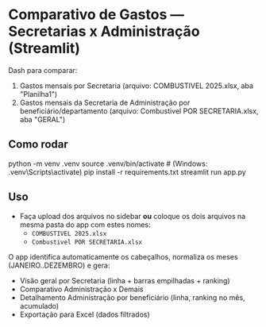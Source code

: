 # Comparativo de Gastos — Secretarias x Administração (Streamlit)

Dash para comparar:
1) Gastos mensais por Secretaria (arquivo: COMBUSTIVEL 2025.xlsx, aba "Planilha1")
2) Gastos mensais da Secretaria de Administração por beneficiário/departamento (arquivo: Combustivel POR SECRETARIA.xlsx, aba "GERAL")

## Como rodar
python -m venv .venv
source .venv/bin/activate  # (Windows: .venv\Scripts\activate)
pip install -r requirements.txt
streamlit run app.py

## Uso
- Faça upload dos arquivos no sidebar **ou** coloque os dois arquivos na mesma pasta do app com estes nomes:
  - `COMBUSTIVEL 2025.xlsx`
  - `Combustivel POR SECRETARIA.xlsx`

O app identifica automaticamente os cabeçalhos, normaliza os meses (JANEIRO..DEZEMBRO) e gera:
- Visão geral por Secretaria (linha + barras empilhadas + ranking)
- Comparativo Administração x Demais
- Detalhamento Administração por beneficiário (linha, ranking no mês, acumulado)
- Exportação para Excel (dados filtrados)
